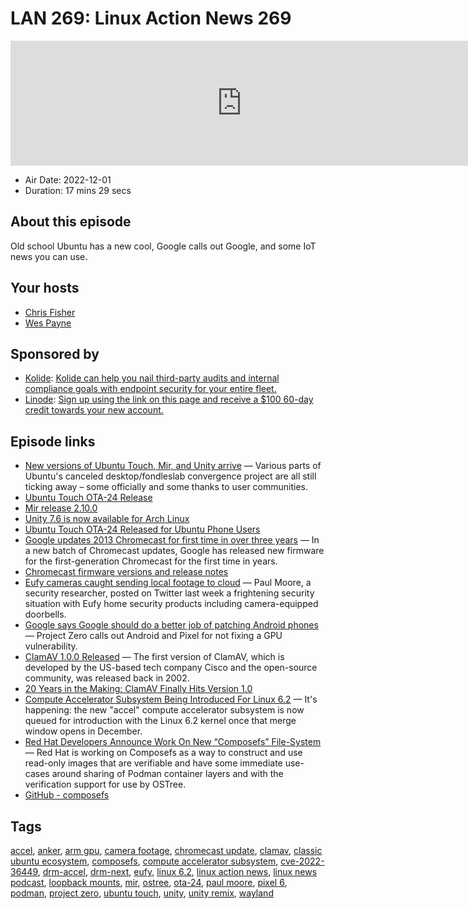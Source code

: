 # LAN 269: Linux Action News 269

<iframe src="https://player.fireside.fm/v2/DAcK9LdX+NqqDcyIP?theme=dark" width="740" height="200" frameborder="0" scrolling="no"></iframe>

* Air Date: 2022-12-01
* Duration: 17 mins 29 secs

## About this episode

Old school Ubuntu has a new cool, Google calls out Google, and some IoT news you can use.

## Your hosts
* [Chris Fisher](https://linuxactionnews.com/hosts/chris)
* [Wes Payne](https://linuxactionnews.com/hosts/wes)

## Sponsored by

  * [Kolide](https://l.kolide.co/3klbWzr): [Kolide can help you nail third-party audits and internal compliance goals with endpoint security for your entire fleet. ](https://l.kolide.co/3klbWzr)
  * [Linode](http://linode.com/lan): [Sign up using the link on this page and receive a $100 60-day credit towards your new account. ](http://linode.com/lan)



## Episode links

  * [New versions of Ubuntu Touch, Mir, and Unity arrive](https://www.theregister.com/2022/11/29/new_versions_of_ubuntu_touch/ "New versions of Ubuntu Touch, Mir, and Unity arrive") — Various parts of Ubuntu's canceled desktop/fondleslab convergence project are all still ticking away – some officially and some thanks to user communities.
  * [Ubuntu Touch OTA-24 Release](https://ubports.com/blog/ubports-news-1/post/ubuntu-touch-ota-24-release-3872 "Ubuntu Touch OTA-24 Release")
  * [Mir release 2.10.0 ](https://discourse.ubuntu.com/t/mir-release-2-10-0/31871 "Mir release 2.10.0 ")
  * [Unity 7.6 is now available for Arch Linux](https://unity.ubuntuunity.org/blog/unity-for-arch/ "Unity 7.6 is now available for Arch Linux")
  * [Ubuntu Touch OTA-24 Released for Ubuntu Phone Users](https://9to5linux.com/ubuntu-touch-ota-24-release-for-ubuntu-phone-users-heres-whats-new "Ubuntu Touch OTA-24 Released for Ubuntu Phone Users")
  * [Google updates 2013 Chromecast for first time in over three years](https://9to5google.com/2022/11/28/2013-chromecast-firmware-update/ "Google updates 2013 Chromecast for first time in over three years") — In a new batch of Chromecast updates, Google has released new firmware for the first-generation Chromecast for the first time in years.
  * [Chromecast firmware versions and release notes](https://support.google.com/chromecast/answer/7124014 "Chromecast firmware versions and release notes")
  * [Eufy cameras caught sending local footage to cloud](https://9to5google.com/2022/11/29/eufy-camera-cloud-security-leak/ "Eufy cameras caught sending local footage to cloud") — Paul Moore, a security researcher, posted on Twitter last week a frightening security situation with Eufy home security products including camera-equipped doorbells. 
  * [Google says Google should do a better job of patching Android phones](https://arstechnica.com/gadgets/2022/11/google-says-google-should-do-a-better-job-of-patching-android-phones/ "Google says Google should do a better job of patching Android phones") — Project Zero calls out Android and Pixel for not fixing a GPU vulnerability.
  * [ClamAV 1.0.0 Released](https://github.com/Cisco-Talos/clamav/releases/tag/clamav-1.0.0 "ClamAV 1.0.0 Released") — The first version of ClamAV, which is developed by the US-based tech company Cisco and the open-source community, was released back in 2002.
  * [20 Years in the Making: ClamAV Finally Hits Version 1.0](https://www.omgubuntu.co.uk/2022/11/20-years-after-its-debut-clamav-finally-hits-version-1-0 "20 Years in the Making: ClamAV Finally Hits Version 1.0")
  * [Compute Accelerator Subsystem Being Introduced For Linux 6.2](https://www.phoronix.com/news/Linux-6.2-Compute-Next "Compute Accelerator Subsystem Being Introduced For Linux 6.2") — It's happening: the new "accel" compute accelerator subsystem is now queued for introduction with the Linux 6.2 kernel once that merge window opens in December. 
  * [Red Hat Developers Announce Work On New “Composefs” File-System](https://www.phoronix.com/news/Composefs "Red Hat Developers Announce Work On New “Composefs” File-System") — Red Hat is working on Composefs as a way to construct and use read-only images that are verifiable and have some immediate use-cases around sharing of Podman container layers and with the verification support for use by OSTree.
  * [GitHub - composefs](https://github.com/containers/composefs "GitHub - composefs")



## Tags

[accel](https://linuxactionnews.com/tags/accel), [anker](https://linuxactionnews.com/tags/anker), [arm gpu](https://linuxactionnews.com/tags/arm%20gpu), [camera footage](https://linuxactionnews.com/tags/camera%20footage), [chromecast update](https://linuxactionnews.com/tags/chromecast%20update), [clamav](https://linuxactionnews.com/tags/clamav), [classic ubuntu ecosystem](https://linuxactionnews.com/tags/classic%20ubuntu%20ecosystem), [composefs](https://linuxactionnews.com/tags/composefs), [compute accelerator subsystem](https://linuxactionnews.com/tags/compute%20accelerator%20subsystem), [cve-2022-36449](https://linuxactionnews.com/tags/cve-2022-36449), [drm-accel](https://linuxactionnews.com/tags/drm-accel), [drm-next](https://linuxactionnews.com/tags/drm-next), [eufy](https://linuxactionnews.com/tags/eufy), [linux 6.2](https://linuxactionnews.com/tags/linux%206.2), [linux action news](https://linuxactionnews.com/tags/linux%20action%20news), [linux news podcast](https://linuxactionnews.com/tags/linux%20news%20podcast), [loopback mounts](https://linuxactionnews.com/tags/loopback%20mounts), [mir](https://linuxactionnews.com/tags/mir), [ostree](https://linuxactionnews.com/tags/ostree), [ota-24](https://linuxactionnews.com/tags/ota-24), [paul moore](https://linuxactionnews.com/tags/paul%20moore), [pixel 6](https://linuxactionnews.com/tags/pixel%206), [podman](https://linuxactionnews.com/tags/podman), [project zero](https://linuxactionnews.com/tags/project%20zero), [ubuntu touch](https://linuxactionnews.com/tags/ubuntu%20touch), [unity](https://linuxactionnews.com/tags/unity), [unity remix](https://linuxactionnews.com/tags/unity%20remix), [wayland](https://linuxactionnews.com/tags/wayland)